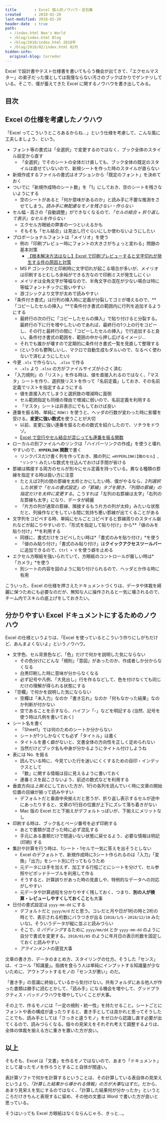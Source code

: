 ```yaml
---
title        : Excel 個人的ノウハウ・定石集
created      : 2018-02-20
last-modified: 2018-02-20
header-date  : true
path:
  - /index.html Neo's World
  - /blog/index.html Blog
  - /blog/2018/index.html 2018年
  - /blog/2018/02/index.html 02月
hidden-info:
  original-blog: Corredor
---
```


Excel で設計書やテスト仕様書を書いてもらう機会が出てきて、「エクセルマスター」の弟子だった僕としては我慢ならない汚さのブックばかりでゲンナリしている。そこで、僕が蓄えてきた Excel に関するノウハウを書き出してみる。

## 目次

## Excel の仕様を考慮したノウハウ

「Excel ってこういうところあるからね…」という仕様を考慮して、こんな風に工夫しましょう、という。

- フォント等の書式は「全選択」で変更するのではなく、ブック全体のスタイル設定から直す
  - 「全選択」でそのシートの全体だけ直しても、ブック全体の既定のスタイルは直せていないので、新規シートを作った時のスタイルが直らない
- 新規作成するファイルの書式はオプションから「既定のフォント」を決めておく
- ついでに「新規作成時のシート数」を「1」にしておき、空のシートを残さないようにする
  - 空のシートがあると「何か意味があるのか」と読み手に不要な推測をさせてしまう。*読み手に無配慮なモノを残さない・作らない*
- セル幅・高さの「自動調整」ができなくなるので、*「セルの結合 + 折り返して表示」なセルを作らない*
  - エクセル方眼紙の弊害の一つといえるかも
  - そもそも「セル結合」は見出し行ぐらいにしか使わないようにしたい
- プロポーショナルフォントは「メイリオ」を使う
  - 例の「印刷プレビュー時にフォントの大きさがちょっと変わる」問題の基本対策
      - [【根本解決方法はなし】Excel で印刷プレビューすると文字切れが発生する件の原因と対策](/blog/2016/01/22-01.html)
  - MS P ゴシックだと印刷時に文字切れが起こる場合が多いが、メイリオは印刷するとむしろ余裕ができる方なので印刷ミスが発生しにくい
  - メイリオは全角文字が等幅なので、半角文字の混在が少ない場合は特に等幅フォントチックに扱いやすい
  - 游ゴシックより文字が太めで読みやすい
- 「条件付き書式」は行列の挿入時に定義が分裂してゴミが増えるので、**「コピーしたセルの挿入」**で条件付き書式の範囲内に行列を追加するようにする
  - 最終行の次の行に「コピーしたセルの挿入」で貼り付けると分裂する。最終行の下に行を増やしたいのであれば、最終行の1つ上の行をコピーし、その行と最終行の間に「コピーしたセルの挿入」で行追加すると良い。条件付き書式の範囲を、範囲の中から押し広げるイメージ…
  - それでも誰かが壊すので定期的に条件付き書式一覧を見直して整理する
  - (というのも鬱陶しいし、マクロで自動生成もダルいので、なるべく使わないで済むようにしたい)
- 今更 `.xls` で作らない。`.xlsx` で作る
  - `.xls` より `.xlsx` の方がファイルサイズが小さく済む
- 「入力規則」の「リスト」を作る時は、値を直接入れるのではなく、「マスタ」シートを作り、選択肢リストを作って「名前定義」しておき、その名前定義でリストを指定するようにする
  - 値を直接入れてしまうと選択肢の増減時に面倒
  - セル範囲指定も同様の理由で増減に弱いので、名前定義を利用する
  - 「マスタ」シートは非表示にでもしておけば良い
- 連番を振る時、単純に `ROW()` を使うと、ヘッダの行数が変わった時に影響を受ける。**変更に強い数式**を使うことが大切
  - 以前、変更に強い連番を振るための数式を紹介したので、ソチラをドウゾ。
  - [Excel で空行やセル結合が混じっても連番を振る関数](/blog/2016/01/26-01.html)
- ローカルの別ファイルへのリンクは「ハイパーリンクの作成」を使うと壊れやすいので、**`HYPERLINK` 関数**で書く
  - リンクパスだけ書く列を作っておき、隣の列に `=HYPERLINK(【隣のセル】, "リンク")` みたいな数式を仕込んでおけば手間が省ける
- 罫線は隣接する両方のセルが別々にセル定義を持っている。異なる種類の罫線を指定する時は扱い方に注意
  - たとえば2列の間の罫線を太枠とかにしたい時、僕がやるなら、*2列選択した状態で「セルの書式設定」の「罫線」タブを開き、「列間の罫線」の指定だけを太枠に変更する*。こうすれば「左列の右罫線は太字」「右列の左罫線も太字」になり、データが綺麗
  - 「片方の列が通常の罫線、隣接するもう片方の列が太枠」みたいな状態だと、列操作などをしている間に気持ち悪い罫線が出てくることがある
- 文字列をコピペする時、単純にセルごとコピペすると罫線周りのスタイル崩れなどが起こりやすいので、「形式を指定して貼り付け」から**「値のみを貼り付け」**を利用する
  - 同様に、書式だけをコピペしたい時は*「書式のみを貼り付け」*を使う
  - 「値のみ貼り付け」「書式のみ貼り付け」は**クイックアクセスツールバー**に追加できるので、`Ctrl + V` を使う癖を止める
- エクセル方眼紙を強いられていて、方眼紙のコントロールが厳しい時は*「カメラ」*を使う
  - 別シートの内容を図のように貼り付けられるので、ヘッダとか作る時に有用

こういった、Excel の仕様を押さえたドキュメントづくりは、データや体裁を綺麗に保つためにも必要なのだが、無知な人に操作されると一気に壊されるので、チーム内でスキルの底上げをしておきたい。

## 分かりやすい Excel ドキュメントにするためのノウハウ

Excel の仕様というよりは、「Excel を使っているとこういう作りにしがちだけど、あんまよくないよ」というノウハウ。

- 文字色、セル背景色など、「色」だけで何かを説明した気にならない
  - その色分けにどんな「規則」「意図」があったのか、作成者しか分からなくなる
  - 白黒印刷した時に意味が分からなくなる
  - 必ず記号や凡例、「大見出し」行を作るなどして、色を付けなくても同じだけの理解が得られる状態にする
- 「空欄」で何かを説明した気にならない
  - 空欄は「未入力」なのか「書き忘れ」なのか「何もなかった結果」なのか判断が付かない
  - 空であることを示すなら、ハイフン「-」などを明記する (当然、記号を使う時は凡例を書いておく)
- シート名を書く
  - 「Sheet1」では何のためのシートか分からない
  - シートが1つしかなくても必ず「タイトル」は書く
  - タイトルを書く癖がないと、文書全体の方向性を正しく定められない
  - 当然だけどブック名も中身が分かるようにタイトル付けしようね
- 表には No. を振る
  - 読んでいる時に、今見ていた行を迷いにくくするための目印・インデックスとして
  - 「数」に関する情報は目に見えるように書いておく
  - 連番ミスを起こさないよう、前述の数式などを利用する
- 垂直方向は*上揃え*にしておいた方が、1行の各列を読んでいく時に文章の開始位置の目線が揃って読みやすい
  - デフォルトだと垂直中央揃えだと思うが、折り返し表示するセルが途中にあったりすると、文章の1行目の位置が上下にズレて落ち着きがない
  - Mac 版の Excel だと下揃えがデフォルトっぽいが、下揃えにメリットなし
- 印刷する時は、ブック名とページ番号を必ず印刷する
  - あとで書類が混ざった時に必ず混乱する
  - 手元にある書類だけで間違いない状態に戻せるよう、必要な情報は明記 (印刷) する
- 集計や計算を行う時は、1シート・1セルで一気に答えを出そうとしない
  - Excel のデフォルトで、新規作成時に3シート作られるのは「入力」「変換」「出力」をシート別に行ってもらうため
  - 元データには手を加えず、加工する行程ごとにシートを分けて、セル参照やピポッドテーブルを利用して作る
  - そうすると、計算誤りがあった時の見直しや、特例的なデータへの対応がしやすい
  - 元データや計算過程を分かりやすく残しておく、つまり、**別の人が検算・レビューしやすくしておくこと**も大事
- 日付の書式設定は `yyyy-mm-dd` にする
  - デフォルトだと `yyyy/m/d` だと思う。コレだと月や日が1桁の時と2桁の時とで、表示される桁数にバラつきが出る (`2018/1/5`・`2018/12/10` みたいな)。そういうデータが縦に並ぶと読みづらい
  - そこで、*0 パディング*するために `yyyy/mm/dd` とか `yyyy-mm-dd` のように自分で書式を変更する。`2018/01/05` のように年月日の表示桁数を固定しておくと読みやすい
  - *アラインメント*の感覚大事

文章の書き方、データのまとめ方、スタイリングの仕方。そうした「センス」は、イコール「知識量」。指摘を食らう人は単純にインプットする知識量が少ないために、アウトプットするモノの「センスが悪い」のだ。

「書き手」の意識に終始しているから気付けない。共有フォルダにある他人が作った書類は勝手に読むとかして、「読み手」になる機会を増やして、グッドプラクティス・バッドノウハウを増やしていくことが大事。

その上で、作るモノには「一定の規則・統一性」を持たせること。シートごとにフォントや表の構成が違ったりすると、書き手としては良かれと思ってそうしたことでも、読み手としては「さっきと違うモノ」をゼロから認識し直す必要が出てくるので、読みづらくなる。個々の見栄えをそれぞれ考えて調整するよりは、全体の体裁を揃える方に重きを置いた方が良い。

## 以上

そもそも、Excel は「文書」を作るモノではないので、あまり「ドキュメント」として凝ったモノを作ろうとすること自体が間違い。

表計算ソフトで何かを計算するということは、その計算している表自体の見栄えというより、*「計算した結果から導かれる情報」の方が大事*なはずだ。だから、あまり見栄えを気にするのではなく、「計算した結果何が分かったか」というところだけきちんと表現するに留め、その他の文書は Word で書いた方が良いと思っている。

そうはいっても Excel 方眼紙はなくならんじゃろ、きっと…。

